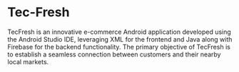 # Tec-Fresh
TecFresh is an innovative e-commerce Android application developed using the Android Studio IDE, leveraging XML for the frontend and Java along with Firebase for the backend functionality. The primary objective of TecFresh is to establish a seamless connection between customers and their nearby local markets.

